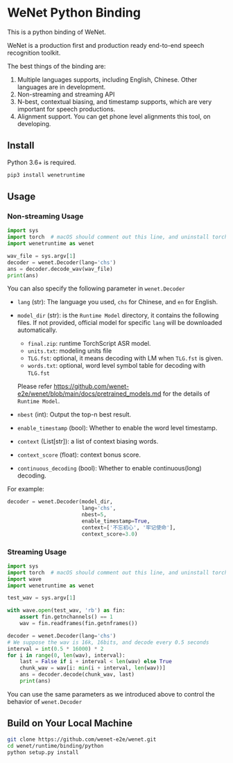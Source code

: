# WeNet Python Binding

This is a python binding of WeNet.

WeNet is a production first and production ready end-to-end speech recognition toolkit.

The best things of the binding are:

1. Multiple languages supports, including English, Chinese. Other languages are in development.
2. Non-streaming and streaming API
3. N-best, contextual biasing, and timestamp supports, which are very important for speech productions.
4. Alignment support. You can get phone level alignments this tool, on developing.

## Install

Python 3.6+ is required.

``` sh
pip3 install wenetruntime
```

## Usage

### Non-streaming Usage

``` python
import sys
import torch  # macOS should comment out this line, and uninstall torch.
import wenetruntime as wenet

wav_file = sys.argv[1]
decoder = wenet.Decoder(lang='chs')
ans = decoder.decode_wav(wav_file)
print(ans)
```

You can also specify the following parameter in `wenet.Decoder`

* `lang` (str): The language you used, `chs` for Chinese, and `en` for English.
* `model_dir` (str): is the `Runtime Model` directory, it contains the following files.
   If not provided, official model for specific `lang` will be downloaded automatically.

  * `final.zip`: runtime TorchScript ASR model.
  * `units.txt`: modeling units file
  * `TLG.fst`: optional, it means decoding with LM when `TLG.fst` is given.
  * `words.txt`: optional, word level symbol table for decoding with `TLG.fst`

  Please refer https://github.com/wenet-e2e/wenet/blob/main/docs/pretrained_models.md for the details of `Runtime Model`.

* `nbest` (int): Output the top-n best result.
* `enable_timestamp` (bool): Whether to enable the word level timestamp.
* `context` (List[str]): a list of context biasing words.
* `context_score` (float): context bonus score.
* `continuous_decoding` (bool): Whether to enable continuous(long) decoding.

For example:
``` python
decoder = wenet.Decoder(model_dir,
                        lang='chs',
                        nbest=5,
                        enable_timestamp=True,
                        context=['不忘初心', '牢记使命'],
                        context_score=3.0)
```

### Streaming Usage

``` python
import sys
import torch  # macOS should comment out this line, and uninstall torch.
import wave
import wenetruntime as wenet

test_wav = sys.argv[1]

with wave.open(test_wav, 'rb') as fin:
    assert fin.getnchannels() == 1
    wav = fin.readframes(fin.getnframes())

decoder = wenet.Decoder(lang='chs')
# We suppose the wav is 16k, 16bits, and decode every 0.5 seconds
interval = int(0.5 * 16000) * 2
for i in range(0, len(wav), interval):
    last = False if i + interval < len(wav) else True
    chunk_wav = wav[i: min(i + interval, len(wav))]
    ans = decoder.decode(chunk_wav, last)
    print(ans)
```

You can use the same parameters as we introduced above to control the behavior of `wenet.Decoder`


## Build on Your Local Machine

``` sh
git clone https://github.com/wenet-e2e/wenet.git
cd wenet/runtime/binding/python
python setup.py install
```

